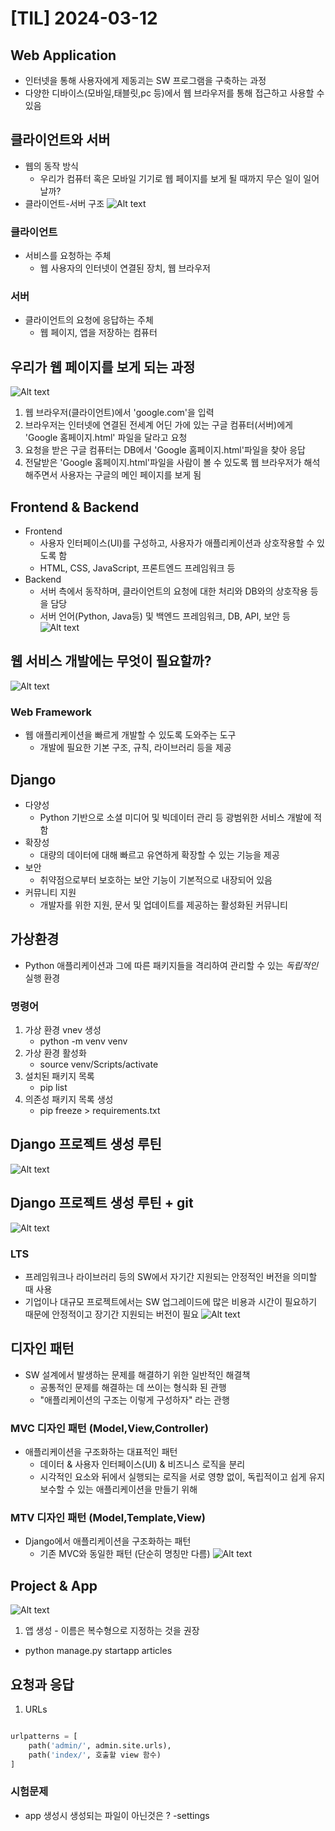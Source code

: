 # [TIL] 2024-03-12

## Web Application
- 인터넷을 통해 사용자에게 제동괴는 SW 프로그램을 구축하는 과정
- 다양한 디바이스(모바일,태블릿,pc 등)에서 웹 브라우저를 통해 접근하고 사용할 수 있음

## 클라이언트와 서버
- 웹의 동작 방식
    - 우리가 컴퓨터 혹은 모바일 기기로 웹 페이지를 보게 될 때까지 무슨 일이 일어날까?
- 클라이언트-서버 구조
    ![Alt text](image.png)

### 클라이언트
- 서비스를 요청하는 주체
    - 웹 사용자의 인터넷이 연결된 장치, 웹 브라우저
### 서버
- 클라이언트의 요청에 응답하는 주체
    - 웹 페이지, 앱을 저장하는 컴퓨터

## 우리가 웹 페이지를 보게 되는 과정
![Alt text](image-1.png)
1. 웹 브라우저(클라이언트)에서 'google.com'을 입력
2. 브라우저는 인터넷에 연결된 전세계 어딘 가에 있는 구글 컴퓨터(서버)에게 'Google 홈페이지.html' 파일을 달라고 요청
3. 요청을 받은 구글 컴퓨터는 DB에서 'Google 홈페이지.html'파일을 찾아 응답
4. 전달받은 'Google 홈페이지.html'파일을 사람이 볼 수 있도록 웹 브라우저가 해석해주면서 사용자는 구글의 메인 페이지를 보게 됨

## Frontend & Backend
- Frontend
    - 사용자 인터페이스(UI)를 구성하고, 사용자가 애플리케이션과 상호작용할 수 있도록 함
    - HTML, CSS, JavaScript, 프론트엔드 프레임워크 등
- Backend
    - 서버 측에서 동작하며, 클라이언트의 요청에 대한 처리와 DB와의 상호작용 등을 담당
    - 서버 언어(Python, Java등) 및 백엔드 프레임워크, DB, API, 보안 등 
![Alt text](image-2.png)

## 웹 서비스 개발에는 무엇이 필요할까?
![Alt text](image-3.png)

### Web Framework
- 웹 애플리케이션을 빠르게 개발할 수 있도록 도와주는 도구
    - 개발에 필요한 기본 구조, 규칙, 라이브러리 등을 제공

## Django
- 다양성
    - Python 기반으로 소셜 미디어 및 빅데이터 관리 등 광범위한 서비스 개발에 적함
- 확장성
    - 대량의 데이터에 대해 빠르고 유연하게 확장할 수 있는 기능을 제공
- 보안
    - 취약점으로부터 보호하는 보안 기능이 기본적으로 내장되어 있음
- 커뮤니티 지원
    - 개발자를 위한 지원, 문서 및 업데이트를 제공하는 활성화된 커뮤니티

## 가상환경
- Python 애플리케이션과 그에 따른 패키지들을 격리하여 관리할 수 있는 *독립적인* 실행 환경

### 명령어
1. 가상 환경 vnev 생성
    - python -m venv venv
2. 가상 환경 활성화
    - source venv/Scripts/activate
3. 설치된 패키지 목록
    - pip list
4. 의존성 패키지 목록 생성
    - pip freeze > requirements.txt

## Django 프로젝트 생성 루틴
![Alt text](image-4.png)
## Django 프로젝트 생성 루틴 + git
![Alt text](image-5.png)

### LTS
- 프레임워크나 라이브러리 등의 SW에서 자기간 지원되는 안정적인 버전을 의미할 때 사용
- 기업이나 대규모 프로젝트에서는 SW 업그레이드에 많은 비용과 시간이 필요하기 때문에 안정적이고 장기간 지원되는 버전이 필요
![Alt text](image-6.png)

## 디자인 패턴
- SW 설계에서 발생하는 문제를 해결하기 위한 일반적인 해결책
    - 공통적인 문제를 해결하는 데 쓰이는 형식화 된 관행
    - "애플리케이션의 구조는 이렇게 구성하자" 라는 관행

### MVC 디자인 패턴 (Model,View,Controller)
- 애플리케이션을 구조화하는 대표적인 패턴
    - 데이터 & 사용자 인터페이스(UI) & 비즈니스 로직을 분리
    - 시각적인 요소와 뒤에서 실행되는 로직을 서로 영향 없이, 독립적이고 쉽게 유지 보수할 수 있는 애플리케이션을 만들기 위해
### MTV 디자인 패턴 (Model,Template,View)
- Django에서 애플리케이션을 구조화하는 패턴
    - 기존 MVC와 동일한 패턴 (단순히 명칭만 다름)
    ![Alt text](image-7.png)

## Project & App
![Alt text](image-8.png)

1. 앱 생성 - 이름은 복수형으로 지정하는 것을 권장
- python manage.py startapp articles

## 요청과 응답
1. URLs

```python

urlpatterns = [
    path('admin/', admin.site.urls),
    path('index/', 호출할 view 함수)
]
```

### 시험문제
- app 생성시 생성되는 파일이 아닌것은 ? -settings